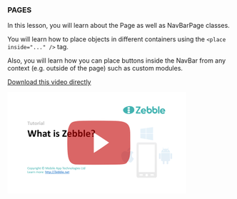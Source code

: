 ﻿
### PAGES



In this lesson, you will learn about the Page as well as NavBarPage classes.

You will learn how to place objects in different containers using the `<place inside="..." />` tag.

Also, you will learn how you can place buttons inside the NavBar from any context (e.g. outside of the page) such as custom modules.

[Download this video directly](https://drive.google.com/file/d/0B3EED8dgociyM2Q5eWxmbkNUUm8/view?usp=sharing)

[![PAGES](https://github.com/Geeksltd/Zebble.Docs/blob/master/assets/tutorials/1.png?raw=true)](https://www.youtube.com/watch?v=wCbv9Hq8HMM)

